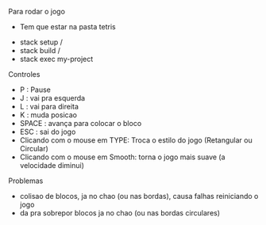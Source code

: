 Para rodar o jogo

- Tem que estar na pasta tetris

* stack setup / 
* stack build / 
* stack exec my-project


Controles

* P : Pause
* J : vai pra esquerda
* L : vai para direita
* K : muda posicao
* SPACE : avança para colocar o bloco
* ESC : sai do jogo
* Clicando com o mouse em TYPE:  Troca o estilo do jogo (Retangular ou Circular)
* Clicando com o mouse em Smooth: torna o jogo mais suave (a velocidade diminui)

Problemas 

* colisao de blocos, ja no chao (ou nas bordas), causa falhas reiniciando o jogo
* da pra sobrepor blocos ja no chao (ou nas bordas circulares)
